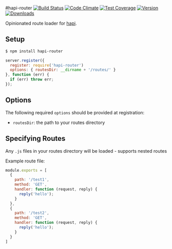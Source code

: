 #hapi-router
[![Build Status](https://travis-ci.org/enjoy/hapi-router.svg?branch=master)](https://travis-ci.org/enjoy/hapi-router) [![Code Climate](https://codeclimate.com/github/enjoy/hapi-router/badges/gpa.svg)](https://codeclimate.com/github/enjoy/hapi-router) [![Test Coverage](https://codeclimate.com/github/enjoy/hapi-router/badges/coverage.svg)](https://codeclimate.com/github/enjoy/hapi-router) [![Version](https://badge.fury.io/js/hapi-router.svg)](http://badge.fury.io/js/hapi-router) [![Downloads](http://img.shields.io/npm/dm/hapi-router.svg)](https://www.npmjs.com/package/hapi-router)

Opinionated route loader for [hapi](https://github.com/spumko/hapi).

## Setup

```bash
$ npm install hapi-router
```

```js
server.register({
  register: require('hapi-router')
  options: { routesDir: __dirname + '/routes/' }
}, function (err) {
  if (err) throw err;
});
```

## Options

The following required `options` should be provided at registration:
* `routesDir`: the path to your routes directory

## Specifying Routes
Any `.js` files in your routes directory will be loaded - supports nested routes

Example route file:
```js
module.exports = [
  {
    path: '/test1',
    method: 'GET',
    handler: function (request, reply) {
      reply('hello');
    }
  },
  {
    path: '/test2',
    method: 'GET',
    handler: function (request, reply) {
      reply('hello');
    }
  }
]
```
